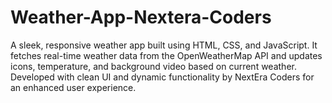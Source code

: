# Weather-App-Nextera-Coders
A sleek, responsive weather app built using HTML, CSS, and JavaScript. It fetches real-time weather data from the OpenWeatherMap API and updates icons, temperature, and background video based on current weather. Developed with clean UI and dynamic functionality by NextEra Coders for an enhanced user experience.
